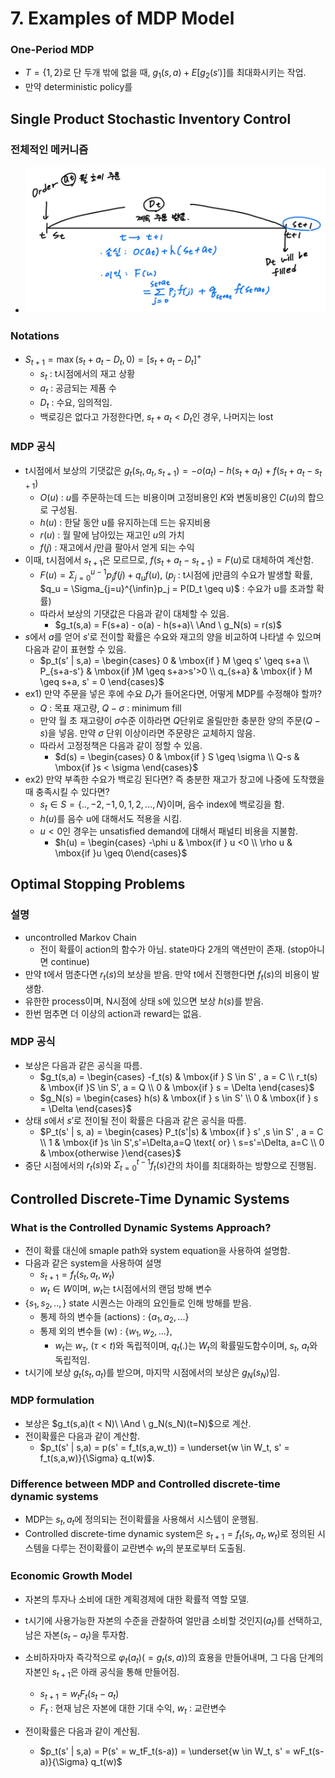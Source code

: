 # 7. Examples of MDP Model

### One-Period MDP

- $T = \{1,2\}$로 단 두개 밖에 없을 때,  $g_1(s,a) + E[g_2(s')]$를 최대화시키는 작업.
- 만약 deterministic policy를 

## Single Product Stochastic Inventory Control

### 전체적인 메커니즘

- ![image-20231015170516637](./img/image-20231015170516637.png)

### Notations

- $S_{t+1} = \max(s_t + a_t - D_t , 0) = [s_t + a_t - D_t]^+$
  - $s_t$ : t시점에서의 재고 상황
  - $a_t$ : 공금되는 제품 수
  - $D_t$ : 수요, 임의적임.
  - 백로깅은 없다고 가정한다면, $s_t + a_t < D_t$인 경우, 나머지는 lost

### MDP 공식

- t시점에서 보상의 기댓값은 $g_t(s_t, a_t, s_{t+1}) = -o(a_t) - h(s_t + a_t) + f(s_t + a_t - s_{t+1})$
  - $O(u)$ : $u$를 주문하는데 드는 비용이며 고정비용인 $K$와 변동비용인 $C(u)$의 합으로 구성됨.
  - $h(u)$ : 한달 동안 u를 유지하는데 드는 유지비용
  - $r(u)$ : 월 말에 남아있는 재고인 $u$의 가치
  - $f(j)$ : 재고에서 $j$만큼 팔아서 얻게 되는 수익
- 이때, t시점에서 $s_{t+1}$은 모르므로, $f(s_t + a_t - s_{t+1}) = F(u)$로 대체하여 계산함.
  - $F(u) = \Sigma_{j=0}^{u-1} p_j f(j) + q_u f(u)$,  ($p_j$ : t시점에 j만큼의 수요가 발생할 확률, $q_u = \Sigma_{j=u}^{\infin}p_j = P(D_t \geq u)$ : 수요가 u를 초과할 확률)
  - 따라서 보상의 기댓값은 다음과 같이 대체할 수 있음.
    - $g_t(s,a) = F(s+a) - o(a) - h(s+a)\ \And \ g_N(s) = r(s)$
- $s$에서 $a$를 얻어 $s'$로 전이할 확률은 수요와 재고의 양을 비교하여 나타낼 수 있으며 다음과 같이 표현할 수 있음.
  - $p_t(s' | s,a) = \begin{cases} 0 & \mbox{if } M \geq s' \geq s+a \\ P_{s+a-s'} & \mbox{if }M \geq s+a>s'>0 \\ q_{s+a} & \mbox{if } M \geq s+a, s' = 0 \end{cases}$
- ex1) 만약 주문을 넣은 후에 수요 $D_t$가 들어온다면, 어떻게 MDP를 수정해야 할까?
  - $Q$ : 목표 재고량, $Q- \sigma$ : minimum fill
  - 만약 월 초 재고량이 $\sigma$수준 이하라면 $Q$단위로 올릴만한 충분한 양의 주문($Q-s$)을 넣음. 만약 $\sigma$ 단위 이상이라면 주문량은 교체하지 않음.
  - 따라서 고정정책은 다음과 같이 정할 수 있음.
    - $d(s) = \begin{cases} 0 & \mbox{if } S \geq \sigma \\ Q-s & \mbox{if }s < \sigma \end{cases}$
- ex2) 만약 부족한 수요가 백로깅 된다면? 즉 충분한 재고가 창고에 나중에 도착했을 때 충족시킬 수 있다면?
  - $s_t \in S = \{..,-2,-1,0,1,2,...,N\}$이며, 음수 index에 백로깅을 함.
  - $h(u)$를 음수 u에 대해서도 적용을 시킴. 
  - $u <0$인 경우는 unsatisfied demand에 대해서 패널티 비용을 지불함.
    - $h(u) = \begin{cases} -\phi u & \mbox{if } u <0 \\ \rho u & \mbox{if }u \geq 0\end{cases}$

## Optimal Stopping Problems

### 설명

- uncontrolled Markov Chain
  - 전이 확률이 action의 함수가 아님. state마다 2개의 액션만이 존재. (stop아니면  continue)
- 만약 t에서 멈춘다면 $r_t(s)$의 보상을 받음. 만약 t에서 진행한다면 $f_t(s)$의 비용이 발생함.
- 유한한 process이며, N시점에 상태 s에 있으면 보상 $h(s)$를 받음.
- 한번 멈추면 더 이상의 action과 reward는 없음.

### MDP 공식

- 보상은 다음과 같은 공식을 따름.
  - $g_t(s,a) = \begin{cases} -f_t(s) & \mbox{if } S \in S' , a = C \\ r_t(s) & \mbox{if }S \in S', a = Q \\ 0 & \mbox{if } s = \Delta \end{cases}$
  - $g_N(s) = \begin{cases} h(s) & \mbox{if } s \in S' \\ 0 & \mbox{if } s = \Delta \end{cases}$
- 상태 $s$에서 $s'$로 전이될 전이 확률은 다음과 같은 공식을 따름.
  - $P_t(s' | s, a) = \begin{cases} P_t(s'|s) & \mbox{if } s' ,s \in S' , a = C \\ 1 & \mbox{if }s \in S',s'=\Delta,a=Q \text{ or} \ s=s'=\Delta, a=C \\ 0 & \mbox{otherwise }\end{cases}$
- 중단 시점에서의 $r_t(s)$와 $\Sigma_{t=0}^{t-1} f_t(s)$간의 차이를 최대화하는 방향으로 진행됨.

## Controlled Discrete-Time Dynamic Systems

### What is the Controlled Dynamic Systems Approach?

- 전이 확률 대신에 smaple path와 system equation을 사용하여 설명함.
- 다음과 같은 system을 사용하여 설명
  - $s_{t+1} = f_t(s_t, a_t, w_t)$
  - $w_t \in W$이며, $w_t$는 t시점에서의 랜덤 방해 변수
- $\{s_1, s_2, .., \}$ state 시퀀스는 아래의 요인들로 인해 방해를 받음.
  - 통제 하의 변수들 (actions) : $\{a_1, a_2, ... \}$
  - 통제 외의 변수들 (w) : $\{w_1, w_2,...\}$, 
    - $w_t$는 $w_{\tau}, \ (\tau < t)$와 독립적이며, $q_t(.)$는 $W_t$의 확률밀도함수이며, $s_t$, $a_t$와 독립적임.
- t시기에 보상 $g_t(s_t, a_t)$를 받으며, 마지막 시점에서의 보상은 $g_N(s_N)$임.

### MDP formulation

- 보상은 $g_t(s,a)(t < N)\ \And \ g_N(s_N)(t=N)$으로 계산.
- 전이확률은 다음과 같이 계산함.
  - $p_t(s' | s,a) = p(s' = f_t(s,a,w_t)) = \underset{w \in W_t, s' = f_t(s,a,w)}{\Sigma} q_t(w)$.

### Difference between MDP and Controlled discrete-time dynamic systems

- MDP는 $s_t, a_t$에 정의되는 전이확률을 사용해서 시스템이 운행됨.
- Controlled discrete-time dynamic system은 $s_{t+1} = f_t(s_t, a_t, w_t)$로 정의된 시스템을 다루는 전이확률이 교란변수 $w_t$의 분포로부터 도출됨.

### Economic Growth Model

- 자본의 투자나 소비에 대한 계획경제에 대한 확률적 역할 모델.
- t시기에 사용가능한 자본의 수준을 관찰하여 얼만큼 소비할 것인지($a_t$)를 선택하고, 남은 자본($s_t-a_t$)을 투자함.
- 소비하자마자 즉각적으로 $\varphi_t(a_t) (= g_t(s,a))$의 효용을 만들어내며, 그 다음 단계의 자본인 $s_{t+1}$은 아래 공식을 통해 만들어짐.
  - $s_{t+1} = w_tF_t(s_t -a_t)$
  - $F_t$ : 현재 남은 자본에 대한 기대 수익, $w_t$ : 교란변수

- 전이확률은 다음과 같이 계산됨.
  - $p_t(s' | s,a) = P(s' = w_tF_t(s-a)) = \underset{w \in W_t, s' = wF_t(s-a)}{\Sigma} q_t(w)$

